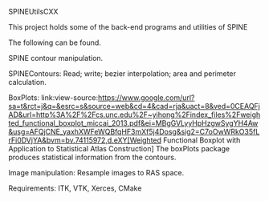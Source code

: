 SPINEUtilsCXX

This project holds some of the back-end programs and utilities of SPINE

The following can be found.

SPINE contour manipulation.

SPINEContours: Read; write; bezier interpolation; area and perimeter calculation.

BoxPlots: link:view-source:https://www.google.com/url?sa=t&rct=j&q=&esrc=s&source=web&cd=4&cad=rja&uact=8&ved=0CEAQFjAD&url=http%3A%2F%2Fcs.unc.edu%2F~yihong%2Findex_files%2Fweighted_functional_boxplot_miccai_2013.pdf&ei=MBgGVLyyHpHzgwSygYH4Aw&usg=AFQjCNE_yaxhXWFeWQBfqHF3mXf5j4Dosg&sig2=C7oOwWRkO35fLrFi0DVjYA&bvm=bv.74115972,d.eXY[Weighted Functional Boxplot with Application to Statistical Atlas Construction]
    The boxPlots package produces statistical information from the contours.


Image manipulation: Resample images to RAS space.


Requirements:
ITK, VTK, Xerces, CMake
